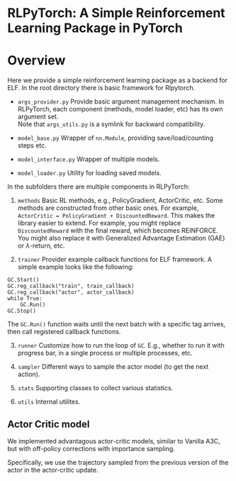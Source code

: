 # RLPyTorch: A Simple Reinforcement Learning Package in PyTorch

Overview    
==============
Here we provide a simple reinforcement learning package as a backend for ELF. In the root directory there is basic framework for Rlpytorch. 

* `args_provider.py`
Provide basic argument management mechanism. In RLPyTorch, each component (methods, model loader, etc) has its own argument set.  
Note that `args_utils.py` is a symlink for backward compatibility. 

* `model_base.py`
Wrapper of `nn.Module`, providing save/load/counting steps etc.

* `model_interface.py`
Wrapper of multiple models. 

* `model_loader.py`
Utility for loading saved models.

In the subfolders there are multiple components in RLPyTorch:

1. `methods`
Basic RL methods, e.g., PolicyGradient, ActorCritic, etc. Some methods are constructed from other basic ones. For example, `ActorCritic = PolicyGradient + DiscountedReward`. This makes the library easier to extend. For example, you might replace `DiscountedReward` with the final reward, which becomes REINFORCE. You might also replace it with Generalized Advantage Estimation (GAE) or $\lambda$-return, etc.  

2. `trainer`
Provider example callback functions for ELF framework. A simple example looks like the following:
```
GC.Start()
GC.reg_callback("train", train_callback)
GC.reg_callback("actor", actor_callback)
while True:
    GC.Run()
GC.Stop()
``` 
The `GC.Run()` function waits until the next batch with a specific tag arrives, then call registered callback functions.  

3. `runner`
Customize how to run the loop of `GC`. E.g., whether to run it with progress bar, in a single process or multiple processes, etc. 

4. `sampler`
Different ways to sample the actor model (to get the next action).   

5. `stats`
Supporting classes to collect various statistics.

6. `utils`
Internal utilites.  


Actor Critic model  
-------------
We implemented advantagous actor-critic models, similar to Vanilla A3C, but with off-policy corrections with importance sampling. 

Specifically, we use the trajectory sampled from the previous version of the actor in the actor-critic update. 

